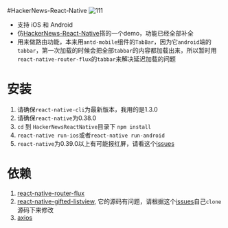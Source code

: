 #HackerNews-React-Native
![111](https://cloud.githubusercontent.com/assets/10808093/21142677/408ba32c-c17e-11e6-9037-ef5130b50f38.png)

* 支持 iOS 和 Android
* 仿[HackerNews-React-Native](https://github.com/iSimar/HackerNews-React-Native)搭的一个demo，功能已经全部补全
* 用来做路由功能，本来用`antd-mobile`组件的`TabBar`，因为它`android`端的`tabbar`，第一次加载的时候会把全部`tabbar`的内容都加载出来，所以暂时用`react-native-router-flux`的`tabbar`来解决延迟加载的问题

# 安装
1. 请确保`react-native-cli`为最新版本，我用的是1.3.0
2. 请确保`react-native`为0.38.0
3. `cd` 到 `HackerNewsReactNative`目录下 `npm install`
4. `react-native run-ios`或者`react-native run-android`
5. `react-native`为0.39.0以上有可能报红屏，请看这个[issues](https://github.com/facebook/react-native/issues/11384)

# 依赖
1. [react-native-router-flux](https://github.com/aksonov/react-native-router-flux)
2. [react-native-gifted-listview](https://github.com/FaridSafi/react-native-gifted-listview), 它的源码有问题，请根据这个[issues](https://github.com/FaridSafi/react-native-gifted-listview/pull/74)自己`clone`源码下来修改
3. [axios](https://github.com/mzabriskie/axios)
